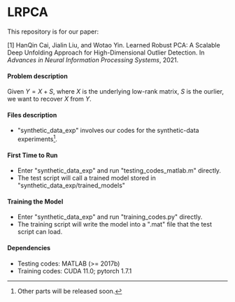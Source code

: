 # LRPCA

This repository is for our paper:

[1] HanQin Cai, Jialin Liu, and Wotao Yin. Learned Robust PCA: A Scalable Deep Unfolding Approach for High-Dimensional Outlier Detection. In *Advances in Neural Information Processing Systems*, 2021.

#### Problem description

Given $Y = X + S$, where $X$ is the underlying low-rank matrix, $S$ is the ourlier, we want to recover $X$ from $Y$. 

#### Files description

* "synthetic_data_exp" involves our codes for the synthetic-data experiments[^1].
[^1]: Other parts will be released soon.

#### First Time to Run

* Enter "synthetic_data_exp" and run "testing_codes_matlab.m" directly.
* The test script will call a trained model stored in "synthetic_data_exp/trained_models"

#### Training the Model

* Enter "synthetic_data_exp" and run "training_codes.py" directly.
* The training script will write the model into a ".mat" file that the test script can load.

#### Dependencies

* Testing codes: MATLAB (>= 2017b)
* Training codes: CUDA 11.0; pytorch 1.7.1

